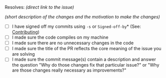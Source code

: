 Resolves: *(direct link to the issue)*

*(short description of the changes and the motivation to make the changes)*

<!-- Use "x" to fill the checkboxes below like [x] -->
- [ ] I have signed off my commits using `-s` or `Signed-off-by`\* (See: [Contributing](https://github.com/moralesresearch/OpenAudacity/blob/master/CONTRIBUTING.md))
- [ ] I made sure the code compiles on my machine
- [ ] I made sure there are no unnecessary changes in the code
- [ ] I made sure the title of the PR reflects the core meaning of the issue you are solving
- [ ] I made sure the commit message(s) contain a description and answer the question "Why do those changes fix that particular issue?" or "Why are those changes really necessary as improvements?"
